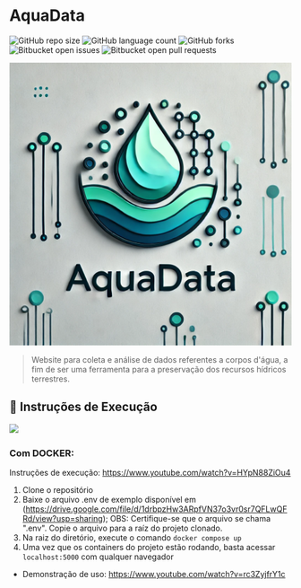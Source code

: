 # AquaData

![GitHub repo size](https://img.shields.io/github/repo-size/GiullianoTeixeira/projeto-mc536?style=for-the-badge)
![GitHub language count](https://img.shields.io/github/languages/count/GiullianoTeixeira/projeto-mc536?style=for-the-badge)
![GitHub forks](https://img.shields.io/github/forks/GiullianoTeixeira/projeto-mc536?style=for-the-badge)
![Bitbucket open issues](https://img.shields.io/bitbucket/issues/GiullianoTeixeira/projeto-mc536?style=for-the-badge)
![Bitbucket open pull requests](https://img.shields.io/bitbucket/pr-raw/GiullianoTeixeira/projeto-mc536?style=for-the-badge)

<img src="flaskr/static/logo.webp" alt="Exemplo imagem">

> Website para coleta e análise de dados referentes a corpos d'água, a fim de ser uma ferramenta para a preservação dos recursos hídricos terrestres.

## 🚀 Instruções de Execução

<img src="https://img.icons8.com/?size=100&id=cdYUlRaag9G9&format=png&color=000000">

### Com DOCKER:
Instruções de execução: https://www.youtube.com/watch?v=HYpN88ZiOu4
1. Clone o repositório
2. Baixe o arquivo .env de exemplo disponível em (https://drive.google.com/file/d/1drbpzHw3ARpfVN37o3vr0sr7QFLwQFRd/view?usp=sharing); OBS: Certifique-se que o arquivo se chama ".env". Copie o arquivo para a raíz do projeto clonado.
3. Na raiz do diretório, execute o comando `docker compose up`
4. Uma vez que os containers do projeto estão rodando, basta acessar `localhost:5000` com qualquer navegador

- Demonstração de uso: https://www.youtube.com/watch?v=rc3ZyjfrY1c
